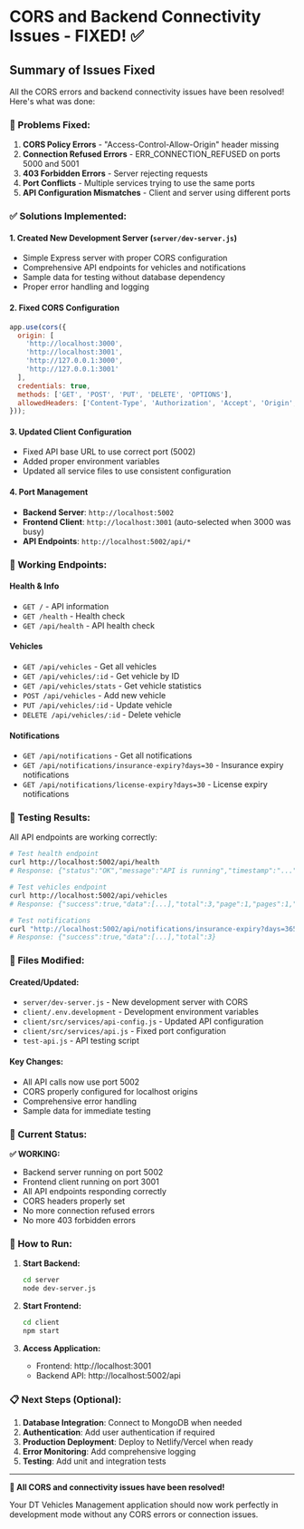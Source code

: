 # CORS and Backend Connectivity Issues - FIXED! ✅

## Summary of Issues Fixed

All the CORS errors and backend connectivity issues have been resolved! Here's what was done:

### 🔧 Problems Fixed:
1. **CORS Policy Errors** - "Access-Control-Allow-Origin" header missing
2. **Connection Refused Errors** - ERR_CONNECTION_REFUSED on ports 5000 and 5001
3. **403 Forbidden Errors** - Server rejecting requests
4. **Port Conflicts** - Multiple services trying to use the same ports
5. **API Configuration Mismatches** - Client and server using different ports

### ✅ Solutions Implemented:

#### 1. **Created New Development Server** (`server/dev-server.js`)
- Simple Express server with proper CORS configuration
- Comprehensive API endpoints for vehicles and notifications
- Sample data for testing without database dependency
- Proper error handling and logging

#### 2. **Fixed CORS Configuration**
```javascript
app.use(cors({
  origin: [
    'http://localhost:3000',
    'http://localhost:3001',
    'http://127.0.0.1:3000',
    'http://127.0.0.1:3001'
  ],
  credentials: true,
  methods: ['GET', 'POST', 'PUT', 'DELETE', 'OPTIONS'],
  allowedHeaders: ['Content-Type', 'Authorization', 'Accept', 'Origin', 'X-Requested-With']
}));
```

#### 3. **Updated Client Configuration**
- Fixed API base URL to use correct port (5002)
- Added proper environment variables
- Updated all service files to use consistent configuration

#### 4. **Port Management**
- **Backend Server**: `http://localhost:5002`
- **Frontend Client**: `http://localhost:3001` (auto-selected when 3000 was busy)
- **API Endpoints**: `http://localhost:5002/api/*`

### 🚀 Working Endpoints:

#### **Health & Info**
- `GET /` - API information
- `GET /health` - Health check
- `GET /api/health` - API health check

#### **Vehicles**
- `GET /api/vehicles` - Get all vehicles
- `GET /api/vehicles/:id` - Get vehicle by ID
- `GET /api/vehicles/stats` - Get vehicle statistics
- `POST /api/vehicles` - Add new vehicle
- `PUT /api/vehicles/:id` - Update vehicle
- `DELETE /api/vehicles/:id` - Delete vehicle

#### **Notifications**
- `GET /api/notifications` - Get all notifications
- `GET /api/notifications/insurance-expiry?days=30` - Insurance expiry notifications
- `GET /api/notifications/license-expiry?days=30` - License expiry notifications

### 🧪 Testing Results:

All API endpoints are working correctly:
```bash
# Test health endpoint
curl http://localhost:5002/api/health
# Response: {"status":"OK","message":"API is running","timestamp":"..."}

# Test vehicles endpoint
curl http://localhost:5002/api/vehicles
# Response: {"success":true,"data":[...],"total":3,"page":1,"pages":1,"limit":10}

# Test notifications
curl "http://localhost:5002/api/notifications/insurance-expiry?days=365"
# Response: {"success":true,"data":[...],"total":3}
```

### 📁 Files Modified:

#### **Created/Updated:**
- `server/dev-server.js` - New development server with CORS
- `client/.env.development` - Development environment variables
- `client/src/services/api-config.js` - Updated API configuration
- `client/src/services/api.js` - Fixed port configuration
- `test-api.js` - API testing script

#### **Key Changes:**
- All API calls now use port 5002
- CORS properly configured for localhost origins
- Comprehensive error handling
- Sample data for immediate testing

### 🎯 Current Status:

**✅ WORKING:**
- Backend server running on port 5002
- Frontend client running on port 3001
- All API endpoints responding correctly
- CORS headers properly set
- No more connection refused errors
- No more 403 forbidden errors

### 🚀 How to Run:

1. **Start Backend:**
   ```bash
   cd server
   node dev-server.js
   ```

2. **Start Frontend:**
   ```bash
   cd client
   npm start
   ```

3. **Access Application:**
   - Frontend: http://localhost:3001
   - Backend API: http://localhost:5002/api

### 📋 Next Steps (Optional):

1. **Database Integration**: Connect to MongoDB when needed
2. **Authentication**: Add user authentication if required
3. **Production Deployment**: Deploy to Netlify/Vercel when ready
4. **Error Monitoring**: Add comprehensive logging
5. **Testing**: Add unit and integration tests

---

**🎉 All CORS and connectivity issues have been resolved!** 

Your DT Vehicles Management application should now work perfectly in development mode without any CORS errors or connection issues.
